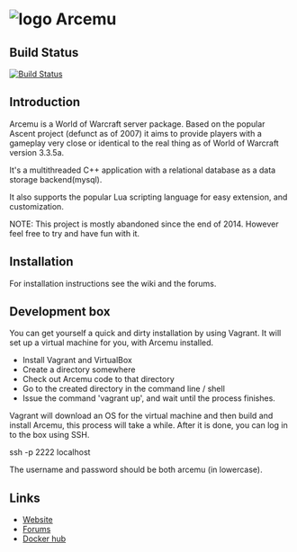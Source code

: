 # ![logo](http://arcemu.org/forums/public/style_images/1_arcemulogo.png) Arcemu

## Build Status

[![Build Status](https://travis-ci.com/arcemu/arcemu.svg?branch=master)](https://travis-ci.com/arcemu/arcemu)

## Introduction

Arcemu is a World of Warcraft server package. Based on the popular Ascent project (defunct as of 2007) it aims to provide players with a gameplay very close or identical to the real thing as of World of Warcraft version 3.3.5a.

It's a multithreaded C++ application with a relational database as a data storage backend(mysql).

It also supports the popular Lua scripting language for easy extension, and customization.

NOTE: This project is mostly abandoned since the end of 2014. However feel free to try and have fun with it.

## Installation

For installation instructions see the wiki and the forums.

## Development box

You can get yourself a quick and dirty installation by using Vagrant. It will set up a virtual machine for you, with Arcemu installed.

* Install Vagrant and VirtualBox
* Create a directory somewhere
* Check out Arcemu code to that directory
* Go to the created directory in the command line / shell
* Issue the command 'vagrant up', and wait until the process finishes.

Vagrant will download an OS for the virtual machine and then build and install Arcemu, this process will take a while.
After it is done, you can log in to the box using SSH.

ssh -p 2222 localhost

The username and password should be both arcemu (in lowercase).

## Links

* [Website](http://arcemu.org/)
* [Forums](http://www.arcemu.org/forums/)
* [Docker hub](https://hub.docker.com/u/arcemu)
